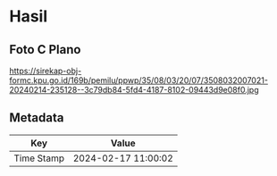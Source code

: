 # Hasil

## Foto C Plano

https://sirekap-obj-formc.kpu.go.id/169b/pemilu/ppwp/35/08/03/20/07/3508032007021-20240214-235128--3c79db84-5fd4-4187-8102-09443d9e08f0.jpg


## Metadata

| Key        | Value               |
| ---------- | ------------------- |
| Time Stamp | 2024-02-17 11:00:02 |



